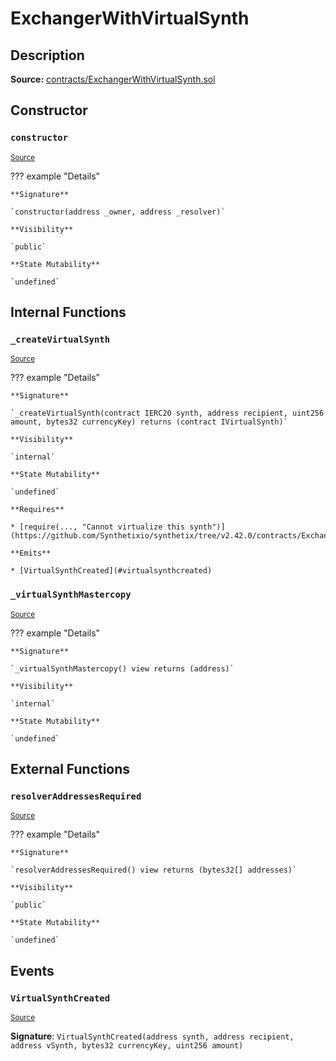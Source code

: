 # ExchangerWithVirtualSynth

## Description

**Source:** [contracts/ExchangerWithVirtualSynth.sol](https://github.com/Synthetixio/synthetix/tree/v2.42.0/contracts/ExchangerWithVirtualSynth.sol)

## Constructor

### `constructor`

<sub>[Source](https://github.com/Synthetixio/synthetix/tree/v2.42.0/contracts/ExchangerWithVirtualSynth.sol#L13)</sub>

??? example "Details"

    **Signature**

    `constructor(address _owner, address _resolver)`

    **Visibility**

    `public`

    **State Mutability**

    `undefined`

## Internal Functions

### `_createVirtualSynth`

<sub>[Source](https://github.com/Synthetixio/synthetix/tree/v2.42.0/contracts/ExchangerWithVirtualSynth.sol#L32)</sub>

??? example "Details"

    **Signature**

    `_createVirtualSynth(contract IERC20 synth, address recipient, uint256 amount, bytes32 currencyKey) returns (contract IVirtualSynth)`

    **Visibility**

    `internal`

    **State Mutability**

    `undefined`

    **Requires**

    * [require(..., "Cannot virtualize this synth")](https://github.com/Synthetixio/synthetix/tree/v2.42.0/contracts/ExchangerWithVirtualSynth.sol#L39)

    **Emits**

    * [VirtualSynthCreated](#virtualsynthcreated)

### `_virtualSynthMastercopy`

<sub>[Source](https://github.com/Synthetixio/synthetix/tree/v2.42.0/contracts/ExchangerWithVirtualSynth.sol#L28)</sub>

??? example "Details"

    **Signature**

    `_virtualSynthMastercopy() view returns (address)`

    **Visibility**

    `internal`

    **State Mutability**

    `undefined`

## External Functions

### `resolverAddressesRequired`

<sub>[Source](https://github.com/Synthetixio/synthetix/tree/v2.42.0/contracts/ExchangerWithVirtualSynth.sol#L19)</sub>

??? example "Details"

    **Signature**

    `resolverAddressesRequired() view returns (bytes32[] addresses)`

    **Visibility**

    `public`

    **State Mutability**

    `undefined`

## Events

### `VirtualSynthCreated`

<sub>[Source](https://github.com/Synthetixio/synthetix/tree/v2.42.0/contracts/ExchangerWithVirtualSynth.sol#L48)</sub>

**Signature**: `VirtualSynthCreated(address synth, address recipient, address vSynth, bytes32 currencyKey, uint256 amount)`
